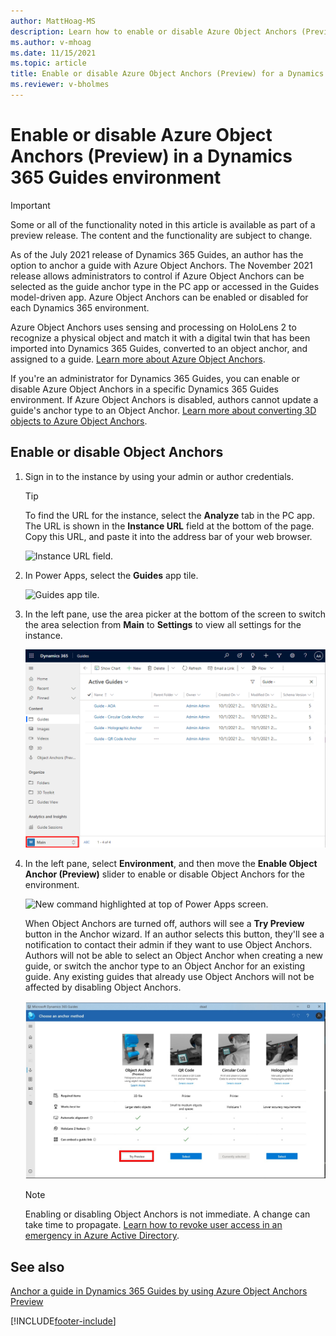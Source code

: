 ```yaml
---
author: MattHoag-MS
description: Learn how to enable or disable Azure Object Anchors (Preview) in a Dynamics 365 Guides environment 
ms.author: v-mhoag
ms.date: 11/15/2021
ms.topic: article
title: Enable or disable Azure Object Anchors (Preview) for a Dynamics 365 Guides environment
ms.reviewer: v-bholmes
---
```


# Enable or disable Azure Object Anchors (Preview) in a Dynamics 365 Guides environment

> [!IMPORTANT]
> Some or all of the functionality noted in this article is available as part of a preview release. The content and the functionality are subject to change.

As of the July 2021 release of Dynamics 365 Guides, an author has the option to anchor a guide with Azure Object Anchors. The November 2021 release allows administrators 
to control if Azure Object Anchors can be selected as the guide anchor type in the PC app or accessed in the Guides model-driven app.  Azure Object Anchors can be enabled or 
disabled for each Dynamics 365 environment.

Azure Object Anchors uses sensing and processing on HoloLens 2 to recognize a physical object and match it with a digital twin that has been imported into Dynamics 365 Guides, 
converted to an object anchor, and assigned to a guide. [Learn more about Azure Object 
Anchors](https://docs.microsoft.com/ynamics365/mixed-reality/guides/pc-app-anchor-azure-object).

If you're an administrator for Dynamics 365 Guides, you can enable or disable Azure Object Anchors in a specific Dynamics 365 Guides environment. If Azure Object Anchors 
is disabled, authors cannot update a guide's anchor type to an Object Anchor. [Learn more about converting 3D objects to Azure Object 
Anchors](https://docs.microsoft.com/dynamics365/mixed-reality/guides/pc-app-anchor-azure-object#convert-the-file-in-the-guides-model-driven-app).

## Enable or disable Object Anchors

1. Sign in to the instance by using your admin or author credentials.

    > [!TIP]
    > To find the URL for the instance, select the **Analyze** tab in the PC app. The URL is shown in the **Instance URL** field at the bottom of the page. Copy this URL, 
    and paste it into the address bar of your web browser.
    >
    > ![Instance URL field.](media/instance-url.PNG "Instance URL field")

2. In Power Apps, select the **Guides** app tile.

    ![Guides app tile.](media/guides-app-tile.PNG "Guides app tile")

3. In the left pane, use the area picker at the bottom of the screen to switch the area selection from **Main** to **Settings** to view all settings for the instance.

    ![Settings highlighted in the left pane.](media/Admin-EnableCalling01__Background-GuidesMDA-AreaPicker-Settings.png "Settings highlighted in left pane")

4. In the left pane, select **Environment**, and then move the **Enable Object Anchor (Preview)** slider to enable or disable Object Anchors for the environment.

    ![New command highlighted at top of Power Apps screen.](media/Admin-EnableCalling02__Background-GuidesMDA-AreaSettings-Environment.png "New command highlighted at top of 
    Power Apps screen")
    
    When Object Anchors are turned off, authors will see a **Try Preview** button in the Anchor wizard. If an author selects this button, they'll see a notification to contact their admin if they want to use Object Anchors. Authors will not be able to select an Object Anchor when creating a new guide, or switch the anchor type to an Object Anchor for an existing guide. Any existing guides that already use Object Anchors will not be affected by disabling Object Anchors. 

    ![Try Preview button highlighted in Anchor wizard.](media/anchor-wizard-try-preview.jpg "Try Preview button highlighted in Anchor wizard")

    > [!NOTE]
    > Enabling or disabling Object Anchors is not immediate. A change can take time to propagate. [Learn how to revoke user access in an emergency in 
    Azure Active Directory](https://docs.microsoft.com/azure/active-directory/enterprise-users/users-revoke-access).

## See also

[Anchor a guide in Dynamics 365 Guides by using Azure Object Anchors Preview](pc-app-anchor-azure-object.md)



[!INCLUDE[footer-include](../includes/footer-banner.md)]
